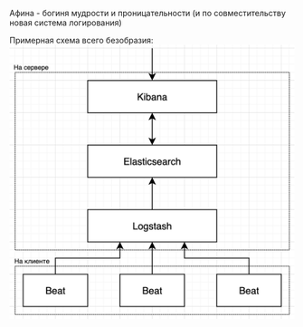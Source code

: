 Афина - богиня мудрости и проницательности (и по совместительству новая система логирования)

Примерная схема всего безобразия:
![img.png](img.png)